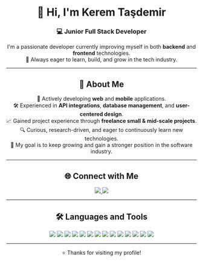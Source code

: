 <h1 align="center">👋 Hi, I'm Kerem Taşdemir</h1>

<h3 align="center">💻 Junior Full Stack Developer</h3>

<p align="center">
  I'm a passionate developer currently improving myself in both <b>backend</b> and <b>frontend</b> technologies.  
  <br/>
  🚀 Always eager to learn, build, and grow in the tech industry.
</p>

---

<h2 align="center">🚀 About Me</h2>

<p align="center">
🌱 Actively developing <b>web</b> and <b>mobile</b> applications. <br/>
🛠️ Experienced in <b>API integrations</b>, <b>database management</b>, and <b>user-centered design</b>. <br/>
📈 Gained project experience through <b>freelance small & mid-scale projects</b>. <br/>
🔍 Curious, research-driven, and eager to continuously learn new technologies. <br/>
🎯 My goal is to keep growing and gain a stronger position in the software industry.  
</p>

---

<h2 align="center">🌐 Connect with Me</h2>

<p align="center">
  <a href="https://www.linkedin.com/in/kerem-ta%C5%9Fdemir-164337349/">
    <img src="https://img.shields.io/badge/LinkedIn-0077B5?style=flat&logo=linkedin&logoColor=white" />
  </a>
  <a href="https://www.instagram.com/keremttd/">
    <img src="https://img.shields.io/badge/Instagram-E4405F?style=flat&logo=instagram&logoColor=white" />
  </a>
</p>

---

<h2 align="center">🛠️ Languages and Tools</h2>

<p align="center">
  <img src="https://img.shields.io/badge/.NET-512BD4?style=flat&logo=dotnet&logoColor=white" />
  <img src="https://img.shields.io/badge/C%23-239120?style=flat&logo=c-sharp&logoColor=white" />
  <img src="https://img.shields.io/badge/React-20232A?style=flat&logo=react&logoColor=61DAFB" />
  <img src="https://img.shields.io/badge/React_Native-20232A?style=flat&logo=react&logoColor=61DAFB" />
  <img src="https://img.shields.io/badge/HTML5-E34F26?style=flat&logo=html5&logoColor=white" />
  <img src="https://img.shields.io/badge/CSS3-1572B6?style=flat&logo=css3&logoColor=white" />
  <img src="https://img.shields.io/badge/JavaScript-F7DF1E?style=flat&logo=javascript&logoColor=black" />
  <img src="https://img.shields.io/badge/TypeScript-007ACC?style=flat&logo=typescript&logoColor=white" />
  <img src="https://img.shields.io/badge/Bootstrap-7952B3?style=flat&logo=bootstrap&logoColor=white" />
  <img src="https://img.shields.io/badge/Tailwind_CSS-38B2AC?style=flat&logo=tailwind-css&logoColor=white" />
  <img src="https://img.shields.io/badge/Microsoft_SQL_Server-CC2927?style=flat&logo=microsoft-sql-server&logoColor=white" />
  <img src="https://img.shields.io/badge/MySQL-4479A1?style=flat&logo=mysql&logoColor=white" />
  <img src="https://img.shields.io/badge/Docker-2496ED?style=flat&logo=docker&logoColor=white" />
  <img src="https://img.shields.io/badge/Git-F05032?style=flat&logo=git&logoColor=white" />
</p>

---

<p align="center">⭐️ Thanks for visiting my profile!</p>
